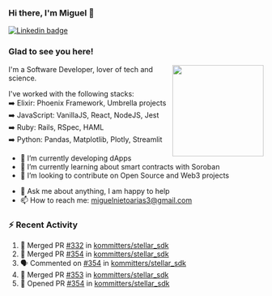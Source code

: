 ### Hi there, I'm Miguel 👋

<a href="https://linkedin.com/in/miguelnietoa/" target="_blank" rel="noopener noreferrer">
  <img src="https://img.shields.io/badge/-LinkedIn-0e76a8?style=flat-square&logo=Linkedin&logoColor=white" alt="Linkedin badge">
</a>
<!-- [![Website Badge](https://img.shields.io/badge/Website-3b5998?style=flat-square&logo=google-chrome&logoColor=white)](#notavailablenow#) 

<img src="https://i.imgur.com/tbrLrt5.gif" width=400 alt="Coding GIF" align="right"/>
-->


### Glad to see you here!
<a href="https://github.com/miguelnietoa"><img src="https://github-readme-stats-git-masterrstaa-rickstaa.vercel.app/api?username=miguelnietoa&show_icons=true&hide_border=true&count_private=true&include_all_commits=true&theme=tokyonight" height="180em" align="right"/></a>
I'm a Software Developer, lover of tech and science. 

I've worked with the following stacks:\
➡️ Elixir: Phoenix Framework, Umbrella projects\
➡️ JavaScript: VanillaJS, React, NodeJS, Jest\
➡️ Ruby: Rails, RSpec, HAML\
➡️ Python: Pandas, Matplotlib, Plotly, Streamlit

- 🔭 I’m currently developing dApps
- 🌱 I’m currently learning about smart contracts with Soroban
- 👯 I’m looking to contribute on Open Source and Web3 projects
<!-- 
- 😄 I just finished a Machine Learning course! 
- 🤔 I’m looking for help with ...
-->
- 💬 Ask me about anything, I am happy to help
- 📫 How to reach me: miguelnietoarias3@gmail.com


### ⚡ Recent Activity

<!--START_SECTION:activity-->
1. 🎉 Merged PR [#332](https://github.com/kommitters/stellar_sdk/pull/332) in [kommitters/stellar_sdk](https://github.com/kommitters/stellar_sdk)
2. 🎉 Merged PR [#354](https://github.com/kommitters/stellar_sdk/pull/354) in [kommitters/stellar_sdk](https://github.com/kommitters/stellar_sdk)
3. 🗣 Commented on [#354](https://github.com/kommitters/stellar_sdk/pull/354#issuecomment-1976720978) in [kommitters/stellar_sdk](https://github.com/kommitters/stellar_sdk)
4. 🎉 Merged PR [#353](https://github.com/kommitters/stellar_sdk/pull/353) in [kommitters/stellar_sdk](https://github.com/kommitters/stellar_sdk)
5. 💪 Opened PR [#354](https://github.com/kommitters/stellar_sdk/pull/354) in [kommitters/stellar_sdk](https://github.com/kommitters/stellar_sdk)
<!--END_SECTION:activity-->
